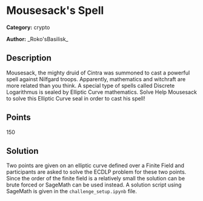 # Mousesack's Spell
**Category:** crypto

**Author:** \_Roko'sBasilisk\_

## Description

Mousesack, the mighty druid of Cintra was summoned to cast a powerful spell against Nilfgard troops. Apparently, mathematics and witchraft are more related than you think. A special type of spells called Discrete Logarithmus is sealed by Elliptic Curve mathematics. Solve Help Mousesack to solve this Elliptic Curve seal in order to cast his spell! 

## Points
150

## Solution

Two points are given on an elliptic curve defined over a Finite Field and participants are asked to solve the ECDLP problem for these two points. Since the order of the finite field is a relatively small the solution can be brute forced or SageMath can be used instead. A solution script using SageMath is given in the `challenge_setup.ipynb` file.